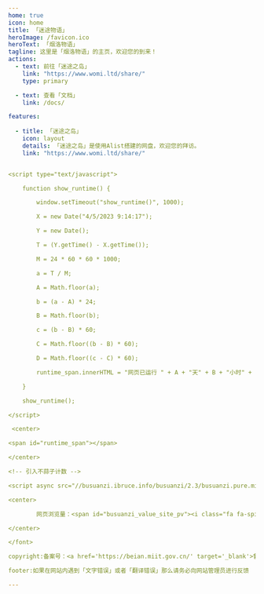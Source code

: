```yaml
---
home: true
icon: home
title: 「迷途物语」
heroImage: /favicon.ico
heroText: 「烟洛物语」
tagline: 这里是「烟洛物语」的主页，欢迎您的到来！
actions:
  - text: 前往「迷途之岛」
    link: "https://www.womi.ltd/share/"
    type: primary

  - text: 查看「文档」
    link: /docs/

features:
  
  - title: 「迷途之岛」
    icon: layout
    details: 「迷途之岛」是使用Alist搭建的网盘，欢迎您的拜访。
    link: "https://www.womi.ltd/share/"


<script type="text/javascript">

    function show_runtime() {

        window.setTimeout("show_runtime()", 1000);

        X = new Date("4/5/2023 9:14:17");

        Y = new Date();

        T = (Y.getTime() - X.getTime());

        M = 24 * 60 * 60 * 1000;

        a = T / M;

        A = Math.floor(a);

        b = (a - A) * 24;

        B = Math.floor(b);

        c = (b - B) * 60;

        C = Math.floor((b - B) * 60);

        D = Math.floor((c - C) * 60);

        runtime_span.innerHTML = "网页已运行 " + A + "天" + B + "小时" + C + "分" + D + "秒"

    }

    show_runtime();

</script>

 <center>

<span id="runtime_span"></span>

</center>

<!-- 引入不蒜子计数 -->

<script async src="//busuanzi.ibruce.info/busuanzi/2.3/busuanzi.pure.mini.js"></script>

<center>

        网页浏览量：<span id="busuanzi_value_site_pv"><i class="fa fa-spinner fa-spin"></i></span> | 访客数：<span id="busuanzi_value_site_uv"><i class="fa fa-spinner fa-spin"></i></span>

</center>

</font>

copyright:备案号：<a href='https://beian.miit.gov.cn/' target='_blank'>鲁ICP备2023014368号-1</a>

footer:如果在网站内遇到「文字错误」或者「翻译错误」那么请务必向网站管理员进行反馈

---
```

